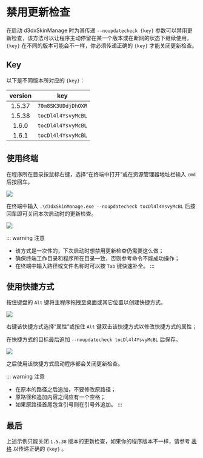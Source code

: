 # 禁用更新检查

在启动 d3dxSkinManage 时为其传递 `--noupdatecheck {key}` 参数可以禁用更新检查，该方法可以让程序主动停留在某一个版本或在断网的状态下继续使用，`{key}` 在不同的版本可能会不一样，你必须传递正确的 `{key}` 才能关闭更新检查。

## Key

以下是不同版本所对应的 `{key}`：

| version |        key         |
| :-----: | :----------------: |
| 1.5.37  | `70m8SK3UDdjDhOXR` |
| 1.5.38  | `tocDl4l4YsvyMcBL` |
| 1.6.0   | `tocDl4l4YsvyMcBL` |
| 1.6.1   | `tocDl4l4YsvyMcBL` |


## 使用终端

在程序所在目录按鼠标右键，选择“在终端中打开”或在资源管理器地址栏输入 `cmd` 后按回车。

![](/static/image/eb44aaad.png)

在终端中输入 `.\d3dxSkinManage.exe --noupdatecheck tocDl4l4YsvyMcBL` 后按回车即可关闭本次启动时的更新检查。

![](/static/image/1b9b6580.png)

::: warning 注意
- 该方式是一次性的，下次启动时想禁用更新检查仍需要这么做；
- 确保终端工作目录和程序所在目录一致，否则参考命令不能成功操作；
- 在终端中输入路径或文件名称时可以按 `Tab` 键快速补全。
:::

## 使用快捷方式

按住键盘的 `Alt` 键将主程序拖拽至桌面或其它位置以创建快捷方式。

![](/static/image/bb078b58.png)

右键该快捷方式选择“属性”或按住 `Alt` 键双击该快捷方式以修改快捷方式的属性；

在快捷方式的目标最后追加 `--noupdatecheck tocDl4l4YsvyMcBL` 后保存。

![](/static/image/eebdc6fa.png)

之后使用该快捷方式启动程序都会关闭更新检查。

::: warning 注意
- 在原本的路径之后追加，不要修改原路径；
- 原路径和追加内容之间应有一个空格；
- 如果原路径首尾包含引号则在引号外追加。
:::

## 最后

上述示例只能关闭 `1.5.38` 版本的更新检查，如果你的程序版本不一样，请参考 [表格](#key) 以传递正确的 `{key}` 。


